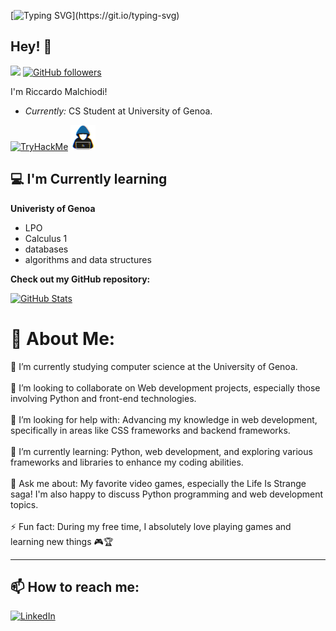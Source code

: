 <!--   my-ticker -->    
[![Typing SVG](https://readme-typing-svg.herokuapp.com?color=%2336BCF7&center=true&vCenter=true&width=600&lines=Hi+there+👋,+I+am+Riccardo+Malchiodi;+Welcome+to+My+Profile!;Over+3+years+of+programming+experience;Always+learning+new+things+;)](https://git.io/typing-svg)



<h2>Hey! 👋</h2>

[![](https://visitcount.itsvg.in/api?id=Malchio03&icon=0&color=0)](https://visitcount.itsvg.in)
[![GitHub followers](https://img.shields.io/github/followers/Malchio03.svg?style=social&label=Follow)](https://github.com/Malchio03?tab=followers)

I'm Riccardo Malchiodi! 
- <i>Currently:</i> CS Student at University of Genoa. 

<a href="https://tryhackme.com/signup?referrer=6606c6ff813081fdb556602e"><img src="https://tryhackme-badges.s3.amazonaws.com/andrej.marinchenko.png" alt="TryHackMe"></a>
<img src = "https://github.com/0xAbdulKhalid/0xAbdulKhalid/raw/main/assets/mdImages/about_me.gif" width = 40px>



<h2>💻 I'm Currently learning </h2>

**Univeristy of Genoa**


- LPO
- Calculus 1
- databases
- algorithms and data structures



__Check out my GitHub repository:__

<div>
  <p>
    <a href="https://github.com/Malchio03/CS50x">
      <img src="https://github-readme-stats.vercel.app/api/pin/?username=Malchio03&repo=CS50x" alt="GitHub Stats" />
    </a>
  </p>
</div>

<!-- <h2>👀 Stats</h2>

<div>
<!--   <p align="center">
    <b><em>Now listening to:</em></b> <br/>
    <img src="https://spotify-github-profile.vercel.app/api/view?uid=lakshmanan.meiyappan&cover_image=true&theme=novatorem" alt="Now Listenting to" />
  </p> -->
  
 <!-- <p align="center">
  <b><em>GitHub Stats:</em></b> <br/>
    <img src="https://github-readme-streak-stats.herokuapp.com/?user=Malchio03" alt="GitHub Stats" /> <br/><br/>
  </p>
</div>
-->

# 💫 About Me:
🔭 I’m currently studying computer science at the University of Genoa.<br><br>👯 I’m looking to collaborate on Web development projects, especially those involving Python and front-end technologies.<br><br>🤝 I’m looking for help with: Advancing my knowledge in web development, specifically in areas like CSS frameworks and backend frameworks.<br><br>🌱 I’m currently learning: Python, web development, and exploring various frameworks and libraries to enhance my coding abilities.<br><br>💬 Ask me about: My favorite video games, especially the Life Is Strange saga! I'm also happy to discuss Python programming and web development topics.<br><br>⚡ Fun fact: During my free time, I absolutely love playing games and learning new things 🎮🏆<br>

---
<h2>📫 How to reach me:</h2>


<a href="https://www.linkedin.com/in/riccardo-malchiodi-094b03257">![LinkedIn](https://img.shields.io/badge/LinkedIn-0077B5?style=for-the-badge&logo=linkedin&logoColor=white)</a>

